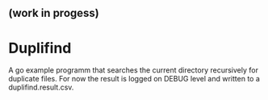
## (work in progess)
# Duplifind
A go example programm that searches the current directory recursively for duplicate files. For now the result is logged on DEBUG level and written to a duplifind.result.csv.